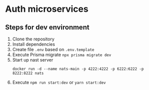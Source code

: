 # Auth microservices

## Steps for dev environment

1. Clone the repository
2. Install dependencies
3. Create file `.env` based on `.env.template`
4. Execute Prisma migrate `npx prisma migrate dev`
5. Start up nast server
    ```
    docker run -d --name nats-main -p 4222:4222 -p 6222:6222 -p 8222:8222 nats
    ```
6. Execute `npm run start:dev` or `yarn start:dev`
